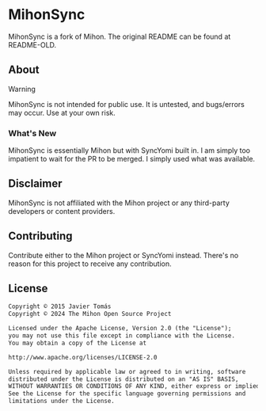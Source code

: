 # MihonSync

MihonSync is a fork of Mihon. The original README can be found at README-OLD.

## About

> [!WARNING]
> MihonSync is not intended for public use. It is untested, and bugs/errors may occur. Use at your own risk.

### What's New

MihonSync is essentially Mihon but with SyncYomi built in. I am simply too impatient to wait for the PR to be merged. I simply used what was available.

## Disclaimer

MihonSync is not affiliated with the Mihon project or any third-party developers or content providers.

## Contributing

Contribute either to the Mihon project or SyncYomi instead. There's no reason for this project to receive any contribution.

## License

```md
Copyright © 2015 Javier Tomás
Copyright © 2024 The Mihon Open Source Project

Licensed under the Apache License, Version 2.0 (the "License");
you may not use this file except in compliance with the License.
You may obtain a copy of the License at

http://www.apache.org/licenses/LICENSE-2.0

Unless required by applicable law or agreed to in writing, software
distributed under the License is distributed on an "AS IS" BASIS,
WITHOUT WARRANTIES OR CONDITIONS OF ANY KIND, either express or implied.
See the License for the specific language governing permissions and
limitations under the License.
```
